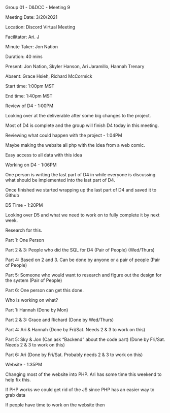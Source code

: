 Group 01 - D&DCC - Meeting 9

Meeting Date: 3/20/2021

Location: Discord Virtual Meeting

Facilitator: Ari. J

Minute Taker: Jon Nation

Duration: 40 mins


Present: Jon Nation, Skyler Hanson, Ari Jaramillo, Hannah Trenary

Absent: Grace Hsieh, Richard McCormick


Start time: 1:00pm MST

End time:  1:40pm MST


Review of D4 - 1:00PM

Looking over at the deliverable after some big changes to the project.

Most of D4 is complete and the group will finish D4 today in this meeting.


Reviewing what could happen with the project - 1:04PM

Maybe making the website all php with the idea from a web comic.

Easy access to all data with this idea


Working on D4 - 1:06PM

One person is writing the last part of D4 in while everyone is discussing what should be implemented into the last part of D4.

Once finished we started wrapping up the last part of D4 and saved it to Github


D5 Time - 1:20PM

Looking over D5 and what we need to work on to fully complete it by next week.

Research for this.

Part 1: One Person

Part 2 & 3: People who did the SQL for D4 (Pair of People) (Wed/Thurs)

Part 4: Based on 2 and 3. Can be done by anyone or a pair of people (Pair of People)

Part 5: Someone who would want to research and figure out the design for the system (Pair of People)

Part 6: One person can get this done.


Who is working on what?

Part 1: Hannah (Done by Mon)

Part 2 & 3: Grace and Richard (Done by Wed/Thurs)

Part 4: Ari & Hannah (Done by Fri/Sat. Needs 2 & 3 to work on this)

Part 5: Sky & Jon (Can ask “Backend” about the code part) (Done by Fri/Sat. Needs 2 & 3 to work on this)

Part 6: Ari (Done by Fri/Sat. Probably needs 2 & 3 to work on this)


Website - 1:35PM

Changing most of the website into PHP. Ari has some time this weekend to help fix this.

If PHP works we could get rid of the JS since PHP has an easier way to grab data

If people have time to work on the website then
